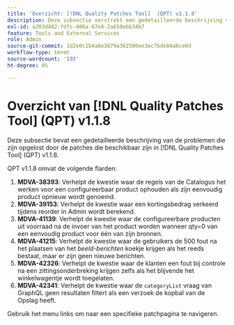 ```yaml
---
title: 'Overzicht: [!DNL Quality Patches Tool]  (QPT) v1.1.8'
description: Deze subsectie verstrekt een gedetailleerde beschrijving van de kwesties die door de beschikbare flarden in  [!DNL Quality Patches Tool]  (QPT) v1.1.8 worden opgelost.
exl-id: a203d482-fdfc-406a-87e8-2a650ebb34b7
feature: Tools and External Services
role: Admin
source-git-commit: 1d2e0c1b4a8e3d79a362500ee3ec7bde84a6ce0d
workflow-type: tm+mt
source-wordcount: '192'
ht-degree: 0%

---
```


# Overzicht van [!DNL Quality Patches Tool] (QPT) v1.1.8

Deze subsectie bevat een gedetailleerde beschrijving van de problemen die zijn opgelost door de patches die beschikbaar zijn in [!DNL Quality Patches Tool] (QPT) v1.1.8.

QPT v1.1.8 omvat de volgende flarden:

1. **MDVA-38393**: Verhelpt de kwestie waar de regels van de Catalogus het werken voor een configureerbaar product ophouden als zijn eenvoudig product opnieuw wordt genoemd.
1. **MDVA-39153**: Verhelpt de kwestie waar een kortingsbedrag verkeerd tijdens reorder in Admin wordt berekend.
1. **MDVA-41139**: Verhelpt de kwestie waar de configureerbare producten uit voorraad na de invoer van het product worden wanneer qty=0 van een eenvoudig product voor één van zijn bronnen.
1. **MDVA-41215**: Verhelpt de kwestie waar de gebruikers de 500 fout na het plaatsen van het *beeld-berichten* koekje krijgen als het reeds bestaat, maar er zijn geen nieuwe berichten.
1. **MDVA-42326**: Verhelpt de kwestie waar de klanten een fout bij controle na een zittingsonderbreking krijgen zelfs als het blijvende het winkelwagentje wordt toegelaten.
1. **MDVA-42341**: Verhelpt de kwestie waar de `categoryList` vraag van GraphQL geen resultaten filtert als een verzoek de kopbal van de Opslag heeft.

Gebruik het menu links om naar een specifieke patchpagina te navigeren.
